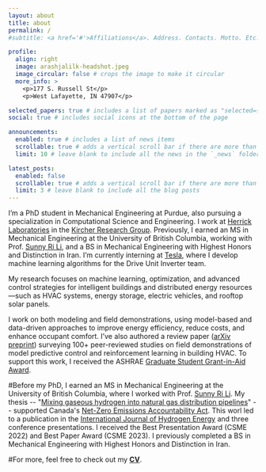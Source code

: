 ```yaml
---
layout: about
title: about
permalink: /
#subtitle: <a href='#'>Affiliations</a>. Address. Contacts. Motto. Etc.

profile:
  align: right
  image: arashjalilk-headshot.jpeg
  image_circular: false # crops the image to make it circular
  more_info: >
    <p>177 S. Russell St</p>
    <p>West Lafayette, IN 47907</p>

selected_papers: true # includes a list of papers marked as "selected={true}"
social: true # includes social icons at the bottom of the page

announcements:
  enabled: true # includes a list of news items
  scrollable: true # adds a vertical scroll bar if there are more than 3 news items
  limit: 10 # leave blank to include all the news in the `_news` folder

latest_posts:
  enabled: false
  scrollable: true # adds a vertical scroll bar if there are more than 3 new posts items
  limit: 3 # leave blank to include all the blog posts
---
```


I’m a PhD student in Mechanical Engineering at Purdue, also pursuing a specialization in Computational Science and Engineering. I work at [Herrick Laboratories](https://engineering.purdue.edu/Herrick) in the [Kircher Research Group](https://kevinjkircher.com/). Previously, I earned an MS in Mechanical Engineering at the University of British Columbia, working with Prof. [Sunny Ri Li](https://scholar.google.com/citations?user=mgUDmT8AAAAJ&hl=en), and a BS in Mechanical Engineering with Highest Honors and Distinction in Iran. I’m currently interning at [Tesla](https://www.tesla.com/), where I develop machine learning algorithms for the Drive Unit Inverter team.

My research focuses on machine learning, optimization, and advanced control strategies for intelligent buildings and distributed energy resources—such as HVAC systems, energy storage, electric vehicles, and rooftop solar panels.

I work on both modeling and field demonstrations, using model-based and data-driven approaches to improve energy efficiency, reduce costs, and enhance occupant comfort. I’ve also authored a review paper ([arXiv preprint](https://arxiv.org/abs/2503.05022)) surveying 100+ peer-reviewed studies on field demonstrations of model predictive control and reinforcement learning in building HVAC. To support this work, I received the ASHRAE [Graduate Student Grant-in-Aid Award](https://www.ashrae.org/communities/student-zone/scholarships-and-grants/graduate-student-grant-in-aid-award-program#:~:text=It%20is%20awarded%20once%20each,amount%20of%20up%20to%20%2410%2C000.).

#Before my PhD, I earned an MS in Mechanical Engineering at the University of British Columbia, where I worked with Prof. [Sunny Ri Li](https://scholar.google.com/citations?user=mgUDmT8AAAAJ&hl=en). My thesis -- "[Mixing gaseous hydrogen into natural gas distribution pipelines](https://open.library.ubc.ca/soa/cIRcle/collections/ubctheses/24/items/1.0437514)" -- supported Canada's [Net-Zero Emissions Accountability Act](https://www.canada.ca/en/services/environment/weather/climatechange/climate-plan/net-zero-emissions-2050.html). This worl led to a publication in the [International Journal of Hydrogen Energy](https://doi.org/10.1016/j.ijhydene.2023.11.038) and three conference presentations. I received the Best Presentation Award (CSME 2022) and Best Paper Award (CSME 2023). I previously completed a BS in Mechanical Engineering with Highest Honors and Distinction in Iran.

#For more, feel free to check out my <b>[CV](https://arashjkh.github.io/files/CV_Arash_Jalil_Khabbazi.pdf)</b>.
